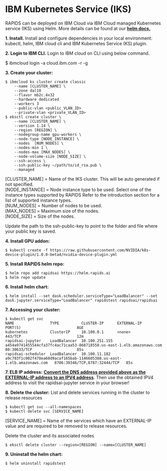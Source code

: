 # IBM Kubernetes Service (IKS)

RAPIDS can be deployed on IBM Cloud via IBM Cloud managed Kubernetes service (IKS) using Helm. More details can be found at our **[helm docs.](https://helm.rapids.ai/docs/csp.html)**

**1. Install.** Install and configure dependencies in your local environment: kubectl, helm, IBM cloud cli and IBM Kubernetes Service (KS) plugin.

**2. Login to IBM CLI.** Login to IBM cloud on CLI using below command.

$ ibmcloud login -a cloud.ibm.com -r <region> -g <resource-group-name>

**3. Create your cluster:**

```shell
$ ibmcloud ks cluster create classic 
    --name [CLUSTER_NAME] \
    --zone dal10 
    --flavor mb2c.4x32 
    --hardware dedicated 
    --workers 3 
    --public-vlan <public_VLAN_ID> 
    --private-vlan <private_VLAN_ID>
$ eksctl create cluster \
    --name [CLUSTER_NAME] \
    --version 1.14 \
    --region [REGION] \
    --nodegroup-name gpu-workers \
    --node-type [NODE_INSTANCE] \
    --nodes  [NUM_NODES] \
    --nodes-min 1 \
    --nodes-max [MAX_NODES] \
    --node-volume-size [NODE_SIZE] \
    --ssh-access \
    --ssh-public-key ~/path/to/id_rsa.pub \
    --managed
```

[CLUSTER_NAME] = Name of the IKS cluster. This will be auto generated if not specified. <br>
[NODE_INSTANCE] = Node instance type to be used. Select one of the instance types supported by RAPIDS Refer to the introduction section for a list of supported instance types. <br>
[NUM_NODES] = Number of nodes to be used. <br>
[MAX_NODES] = Maximum size of the nodes. <br>
[NODE_SIZE] = Size of the nodes. <br>

Update the path to the ssh-public-key to point to the folder and file where your public key is saved.

**4. Install GPU addon:**

```shell
$ kubectl create -f https://raw.githubusercontent.com/NVIDIA/k8s-device-plugin/1.0.0-beta4/nvidia-device-plugin.yml
```

**5. Install RAPIDS helm repo:**

```shell
$ helm repo add rapidsai https://helm.rapids.ai
$ helm repo update
```

**6. Install helm chart:**

```shell
$ helm install --set dask.scheduler.serviceType="LoadBalancer" --set dask.jupyter.serviceType="LoadBalancer" rapidstest rapidsai/rapidsai
```

**7. Accessing your cluster:**

```shell
$ kubectl get svc
NAME                TYPE          CLUSTER-IP      EXTERNAL-IP                                                               PORT(S)                         AGE
kubernetes          ClusterIP     10.100.0.1      <none>                                                                    443/TCP                         12m
rapidsai-jupyter    LoadBalancer  10.100.251.155  a454a9741455544cfa37fc4ac71caa53-868718558.us-east-1.elb.amazonaws.com    80:30633/TCP                    85s
rapidsai-scheduler  LoadBalancer  10.100.11.182   a9c703f1c002f478ea60d9acaf165bab-1146605388.us-east-1.elb.amazonaws.com   8786:30346/TCP,8787:32444/TCP   85s
```

**7. ELB IP address:** **[Convert the DNS address provided above as the
EXTERNAL-IP address to an IPV4
address](https://aws.amazon.com/premiumsupport/knowledge-center/elb-find-load-balancer-IP/)**.
Then use the obtained IPV4 address to visit the rapidsai-jupyter service in your
browser!

**8. Delete the cluster:** List and delete services running in the cluster to release resources

```shell
$ kubectl get svc --all-namespaces
$ kubectl delete svc [SERVICE_NAME]
```

[SERVICE_NAME] = Name of the services which have an EXTERNAL-IP value and are required to be removed to release resources.

Delete the cluster and its associated nodes

```shell
$ eksctl delete cluster --region=[REGION] --name=[CLUSTER_NAME]
```

**9. Uninstall the helm chart:**

```shell
$ helm uninstall rapidstest
```
